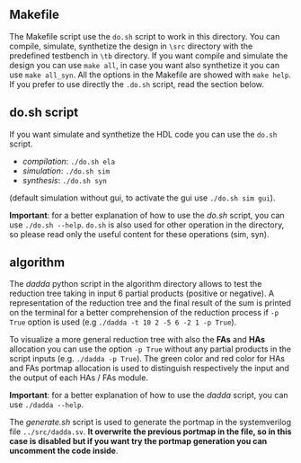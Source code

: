 ## Makefile

The Makefile script use the `do.sh` script to work in this directory. You can compile,
simulate, synthetize the design in `\src` directory with the predefined testbench in
`\tb` directory.
If you want compile and simulate the design you can use `make all`, in case you want
also synthetize it you can use `make all_syn`.
All the options in the Makefile are showed with `make help`. 
If you prefer to use directly the `.do.sh` script, read the section below.

## do.sh script

If you want simulate and synthetize the HDL code you can use the `do.sh` script. 

- *compilation*: `./do.sh ela`
- *simulation*: `./do.sh sim`
- *synthesis*: `./do.sh syn`

(default simulation without gui, to activate the gui use `./do.sh sim gui`).

**Important**: for a better explanation of how to use the *do.sh* script, you can use `./do.sh --help`.
`do.sh` is also used for other operation in the directory, so please read only the useful content 
for these operations (sim, syn).

## algorithm 

The *dadda* python script in the algorithm directory allows to test the reduction tree taking in
input 6 partial products (positive or negative). A representation of the reduction tree and the
final result of the sum is printed on the terminal for a better comprehension of the reduction process
if `-p True` option is used (e.g `./dadda -t 10 2 -5 6 -2 1 -p True`).

To visualize a more general reduction tree with also the **FAs** and **HAs** allocation you can use
the option `-p True` without any partial products in the script inputs (e.g. `./dadda -p True`). 
The green color and red color for HAs and FAs portmap allocation is used to distinguish respectively
the input and the output of each HAs / FAs module.

**Important**: for a better explanation of how to use the *dadda* script, you can use `./dadda --help`.

The *generate.sh* script is used to generate the portmap in the systemverilog file `../src/dadda.sv`.
**It overwrite the previous portmap in the file, so in this case is disabled but if you want try the
portmap generation you can uncomment the code inside**.




